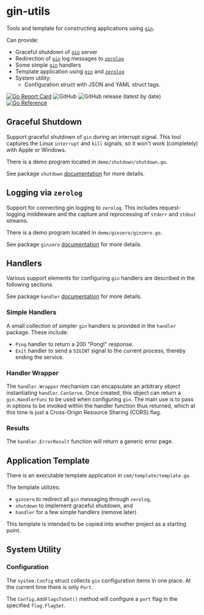 # gin-utils
Tools and template for constructing applications using [`gin`](https://github.com/gin-gonic/gin).

Can provide:

* Graceful shutdown of [`gin`](https://github.com/gin-gonic/gin) server
* Redirection of [`gin`](https://github.com/gin-gonic/gin) log messages to [`zerolog`](https://github.com/rs/zerolog)
* Some simple [`gin`](https://github.com/gin-gonic/gin) handlers
* Template application using [`gin`](https://github.com/gin-gonic/gin) and [`zerolog`](https://github.com/rs/zerolog)
* System utility:
  * Configuration struct with JSON and YAML struct tags.

[![Go Report Card](https://goreportcard.com/badge/github.com/madkins23/gin-utils)](https://goreportcard.com/report/github.com/madkins23/gin-utils)
![GitHub](https://img.shields.io/github/license/madkins23/gin-utils)
![GitHub release (latest by date)](https://img.shields.io/github/v/release/madkins23/gin-utils)
[![Go Reference](https://pkg.go.dev/badge/github.com/madkins23/gin-utils.svg)](https://pkg.go.dev/github.com/madkins23/gin-utils)

## Graceful Shutdown

Support graceful shutdown of `gin` during an interrupt signal.
This tool captures the Linux `interrupt` and `kill` signals,
so it won't work (completely) with Apple or Windows.

There is a demo program located in `demo/shutdown/shutdown.go`.

See package `shutdown` [documentation](https://pkg.go.dev/github.com/madkins23/gin-utils/pkg/shutdown) for more details.

## Logging via `zerolog`

Support for connecting gin logging to `zerolog`.
This includes request-logging middleware and
the capture and reprocessing of `stderr` and `stdout` streams.

There is a demo program located in `demo/ginzero/ginzero.go`.

See package `ginzero` [documentation](https://pkg.go.dev/github.com/madkins23/gin-utils/pkg/ginzero) for more details.

## Handlers

Various support elements for configuring `gin` handlers are described in the following sections.

See package `handler` [documentation](https://pkg.go.dev/github.com/madkins23/gin-utils/pkg/handler) for more details.

### Simple Handlers

A small collection of simpler `gin` handlers is provided in the `handler` package.
These include:

* `Ping` handler to return a 200 "Pong!" response.
* `Exit` handler to send a `SIGINT` signal to the current process,
  thereby ending the service.

### Handler Wrapper

The `handler.Wrapper` mechanism can encapsulate an arbitrary object instantiating `handler.CanServe`.
Once created, this object can return a `gin.HandlerFunc` to be used when configuring `gin`.
The main use is to pass in options to be invoked within the handler function thus returned,
which at this time is just a Cross-Origin Resource Sharing (CORS) flag.

### Results

The `handler.ErrorResult` function will return a generic error page.

## Application Template

There is an executable template application in `cmd/template/template.go`.

The template utilizes:
* `ginzero` to redirect all `gin` messaging through `zerolog`,
* `shutdown` to implement graceful shutdown, and
* `handler` for a few simple handlers (remove later)

This template is intended to be copied into another project as a starting point.

## System Utility

### Configuration

The `system.Config` struct collects `gin` configuration items in one place.
At the current time there is only `Port`.

The `Config.AddFlagsToSet()` method will configure a `port` flag in the
specified `flag.FlagSet`.
